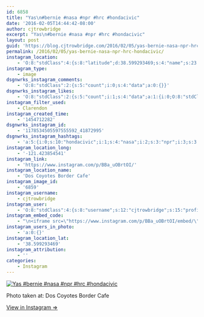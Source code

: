 ```yaml
---
id: 6858
title: "Yas\n#bernie #nasa #npr #hrc #hondacivic"
date: '2016-02-05T14:44:42-08:00'
author: cjtrowbridge
excerpt: "Yas\n#bernie #nasa #npr #hrc #hondacivic"
layout: post
guid: 'https://blog.cjtrowbridge.com/2016/02/05/yas-bernie-nasa-npr-hrc-hondacivic/'
permalink: /2016/02/05/yas-bernie-nasa-npr-hrc-hondacivic/
instagram_location:
    - 'O:8:"stdClass":4:{s:8:"latitude";d:38.599293469;s:4:"name";s:23:"Dos Coyotes Border Cafe";s:9:"longitude";d:-121.423854541;s:2:"id";i:1730162;}'
instagram_type:
    - image
dsgnwrks_instagram_comments:
    - 'O:8:"stdClass":2:{s:5:"count";i:0;s:4:"data";a:0:{}}'
dsgnwrks_instagram_likes:
    - 'O:8:"stdClass":2:{s:5:"count";i:1;s:4:"data";a:1:{i:0;O:8:"stdClass":4:{s:8:"username";s:9:"evanentho";s:15:"profile_picture";s:97:"https://scontent.cdninstagram.com/t51.2885-19/s150x150/12523789_1683475711931665_2008327966_a.jpg";s:2:"id";s:9:"243590429";s:9:"full_name";s:11:"Evan Garcia";}}}'
instagram_filter_used:
    - Clarendon
instagram_created_time:
    - '1454712282'
dsgnwrks_instagram_id:
    - '1178534505597555592_41872995'
dsgnwrks_instagram_hashtags:
    - 'a:5:{i:0;s:10:"hondacivic";i:1;s:4:"nasa";i:2;s:3:"npr";i:3;s:3:"hrc";i:4;s:6:"bernie";}'
instagram_location_long:
    - '-121.423854541'
instagram_link:
    - 'https://www.instagram.com/p/BBa_uOBrtOI/'
instagram_location_name:
    - 'Dos Coyotes Border Cafe'
instagram_image_id:
    - '6859'
instagram_username:
    - cjtrowbridge
instagram_user:
    - 'O:8:"stdClass":4:{s:8:"username";s:12:"cjtrowbridge";s:15:"profile_picture";s:96:"https://scontent.cdninstagram.com/t51.2885-19/s150x150/12081186_1759494767611229_280555941_a.jpg";s:2:"id";s:8:"41872995";s:9:"full_name";s:13:"CJ Trowbridge";}'
instagram_embed_code:
    - "\n<iframe src=\"https://www.instagram.com/p/BBa_uOBrtOI/embed/\" width=\"612\" height=\"710\" frameborder=\"0\" scrolling=\"no\" allowtransparency=\"true\" class=\"insta-image-embed\"></iframe>\n"
instagram_users_in_photo:
    - 'a:0:{}'
instagram_location_lat:
    - '38.599293469'
instagram_attribution:
    - ''
categories:
    - Instagram
---
```


[![Yas
#bernie #nasa #npr #hrc #hondacivic](https://blog.cjtrowbridge.com/wp-content/uploads/2016/02/1454712282-1-1.jpg)](https://www.instagram.com/p/BBa_uOBrtOI/)

Photo taken at: Dos Coyotes Border Cafe

[View in Instagram ⇒](https://www.instagram.com/p/BBa_uOBrtOI/)